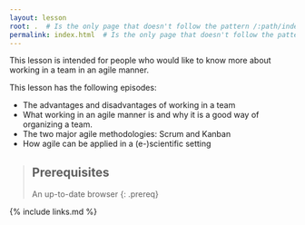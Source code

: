 ```yaml
---
layout: lesson
root: .  # Is the only page that doesn't follow the pattern /:path/index.html
permalink: index.html  # Is the only page that doesn't follow the pattern /:path/index.html
---
```


This lesson is intended for people who would like to know more about working in a team in an agile manner.

This lesson has the following episodes:

- The advantages and disadvantages of working in a team
- What working in an agile manner is and why it is a good way of organizing a team.
- The two major agile methodologies: Scrum and Kanban
- How agile can be applied in a (e-)scientific setting

> ## Prerequisites
>
> An up-to-date browser
{: .prereq}

{% include links.md %}
